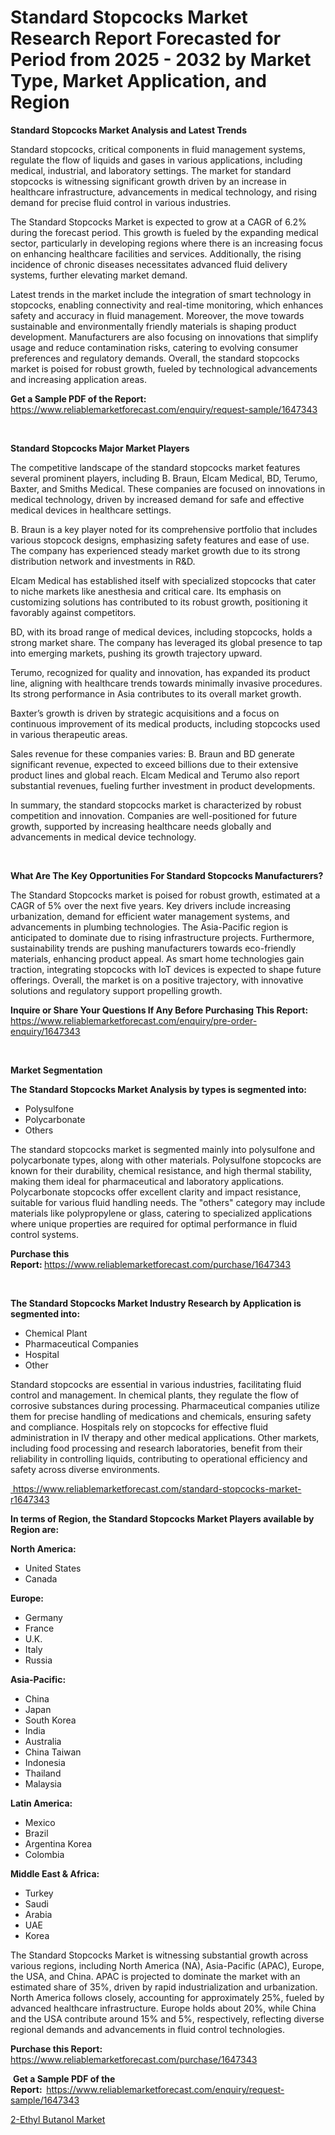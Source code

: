 <p><h1>Standard Stopcocks Market Research Report Forecasted for Period from 2025 -  2032 by Market Type, Market Application, and Region</h1></p><p><strong>Standard Stopcocks Market Analysis and Latest Trends</strong></p>
<p><p>Standard stopcocks, critical components in fluid management systems, regulate the flow of liquids and gases in various applications, including medical, industrial, and laboratory settings. The market for standard stopcocks is witnessing significant growth driven by an increase in healthcare infrastructure, advancements in medical technology, and rising demand for precise fluid control in various industries.</p><p>The Standard Stopcocks Market is expected to grow at a CAGR of 6.2% during the forecast period. This growth is fueled by the expanding medical sector, particularly in developing regions where there is an increasing focus on enhancing healthcare facilities and services. Additionally, the rising incidence of chronic diseases necessitates advanced fluid delivery systems, further elevating market demand.</p><p>Latest trends in the market include the integration of smart technology in stopcocks, enabling connectivity and real-time monitoring, which enhances safety and accuracy in fluid management. Moreover, the move towards sustainable and environmentally friendly materials is shaping product development. Manufacturers are also focusing on innovations that simplify usage and reduce contamination risks, catering to evolving consumer preferences and regulatory demands. Overall, the standard stopcocks market is poised for robust growth, fueled by technological advancements and increasing application areas.</p></p>
<p><strong>Get a Sample PDF of the Report:&nbsp;</strong> <a href="https://www.reliablemarketforecast.com/enquiry/request-sample/1647343?utm_campaign=3549&utm_medium=2&utm_source=Github&utm_content=ia&utm_term=29032025&utm_id=standard-stopcocks">https://www.reliablemarketforecast.com/enquiry/request-sample/1647343</a></p>
<p>&nbsp;</p>
<p><strong>Standard Stopcocks Major Market Players</strong></p>
<p><p>The competitive landscape of the standard stopcocks market features several prominent players, including B. Braun, Elcam Medical, BD, Terumo, Baxter, and Smiths Medical. These companies are focused on innovations in medical technology, driven by increased demand for safe and effective medical devices in healthcare settings.</p><p>B. Braun is a key player noted for its comprehensive portfolio that includes various stopcock designs, emphasizing safety features and ease of use. The company has experienced steady market growth due to its strong distribution network and investments in R&D.</p><p>Elcam Medical has established itself with specialized stopcocks that cater to niche markets like anesthesia and critical care. Its emphasis on customizing solutions has contributed to its robust growth, positioning it favorably against competitors.</p><p>BD, with its broad range of medical devices, including stopcocks, holds a strong market share. The company has leveraged its global presence to tap into emerging markets, pushing its growth trajectory upward.</p><p>Terumo, recognized for quality and innovation, has expanded its product line, aligning with healthcare trends towards minimally invasive procedures. Its strong performance in Asia contributes to its overall market growth.</p><p>Baxter’s growth is driven by strategic acquisitions and a focus on continuous improvement of its medical products, including stopcocks used in various therapeutic areas.</p><p>Sales revenue for these companies varies: B. Braun and BD generate significant revenue, expected to exceed billions due to their extensive product lines and global reach. Elcam Medical and Terumo also report substantial revenues, fueling further investment in product developments.</p><p>In summary, the standard stopcocks market is characterized by robust competition and innovation. Companies are well-positioned for future growth, supported by increasing healthcare needs globally and advancements in medical device technology.</p></p>
<p>&nbsp;</p>
<p><strong>What Are The Key Opportunities For Standard Stopcocks Manufacturers?</strong></p>
<p><p>The Standard Stopcocks market is poised for robust growth, estimated at a CAGR of 5% over the next five years. Key drivers include increasing urbanization, demand for efficient water management systems, and advancements in plumbing technologies. The Asia-Pacific region is anticipated to dominate due to rising infrastructure projects. Furthermore, sustainability trends are pushing manufacturers towards eco-friendly materials, enhancing product appeal. As smart home technologies gain traction, integrating stopcocks with IoT devices is expected to shape future offerings. Overall, the market is on a positive trajectory, with innovative solutions and regulatory support propelling growth.</p></p>
<p><strong>Inquire or Share Your Questions If Any Before Purchasing This Report:</strong> <a href="https://www.reliablemarketforecast.com/enquiry/pre-order-enquiry/1647343?utm_campaign=3549&utm_medium=2&utm_source=Github&utm_content=ia&utm_term=29032025&utm_id=standard-stopcocks">https://www.reliablemarketforecast.com/enquiry/pre-order-enquiry/1647343</a></p>
<p>&nbsp;</p>
<p><strong>Market Segmentation</strong></p>
<p><strong>The Standard Stopcocks Market Analysis by types is segmented into:</strong></p>
<p><ul><li>Polysulfone</li><li>Polycarbonate</li><li>Others</li></ul></p>
<p><p>The standard stopcocks market is segmented mainly into polysulfone and polycarbonate types, along with other materials. Polysulfone stopcocks are known for their durability, chemical resistance, and high thermal stability, making them ideal for pharmaceutical and laboratory applications. Polycarbonate stopcocks offer excellent clarity and impact resistance, suitable for various fluid handling needs. The "others" category may include materials like polypropylene or glass, catering to specialized applications where unique properties are required for optimal performance in fluid control systems.</p></p>
<p><strong>Purchase this Report:&nbsp;</strong><a href="https://www.reliablemarketforecast.com/purchase/1647343?utm_campaign=3549&utm_medium=2&utm_source=Github&utm_content=ia&utm_term=29032025&utm_id=standard-stopcocks">https://www.reliablemarketforecast.com/purchase/1647343</a></p>
<p>&nbsp;</p>
<p><strong>The Standard Stopcocks Market Industry Research by Application is segmented into:</strong></p>
<p><ul><li>Chemical Plant</li><li>Pharmaceutical Companies</li><li>Hospital</li><li>Other</li></ul></p>
<p><p>Standard stopcocks are essential in various industries, facilitating fluid control and management. In chemical plants, they regulate the flow of corrosive substances during processing. Pharmaceutical companies utilize them for precise handling of medications and chemicals, ensuring safety and compliance. Hospitals rely on stopcocks for effective fluid administration in IV therapy and other medical applications. Other markets, including food processing and research laboratories, benefit from their reliability in controlling liquids, contributing to operational efficiency and safety across diverse environments.</p></p>
<p><a href="https://www.reliablemarketforecast.com/standard-stopcocks-market-r1647343?utm_campaign=3549&utm_medium=2&utm_source=Github&utm_content=ia&utm_term=29032025&utm_id=standard-stopcocks">&nbsp;https://www.reliablemarketforecast.com/standard-stopcocks-market-r1647343</a></p>
<p><strong>In terms of Region, the Standard Stopcocks Market Players available by Region are:</strong></p>
<p>
    <p> <strong> North America: </strong>
        <ul>
            <li>United States</li>
            <li>Canada</li>
        </ul>
        </p> 
    <p> <strong> Europe: </strong>
        <ul>
            <li>Germany</li>
            <li>France</li>
            <li>U.K.</li>
            <li>Italy</li>
            <li>Russia</li>
        </ul>
        </p> 
    <p> <strong> Asia-Pacific: </strong>
        <ul>
            <li>China</li>
            <li>Japan</li>
            <li>South Korea</li>
            <li>India</li>
            <li>Australia</li>
            <li>China Taiwan</li>
            <li>Indonesia</li>
            <li>Thailand</li>
            <li>Malaysia</li>
        </ul>
        </p> 
    <p> <strong> Latin America: </strong>
        <ul>
            <li>Mexico</li>
            <li>Brazil</li>
            <li>Argentina Korea</li>
            <li>Colombia</li>
        </ul>
        </p> 
    <p> <strong> Middle East & Africa: </strong>
        <ul>
            <li>Turkey</li>
            <li>Saudi</li>
            <li>Arabia</li>
            <li>UAE</li>
            <li>Korea</li>
        </ul>
    </p>
    </p>
<p><p>The Standard Stopcocks Market is witnessing substantial growth across various regions, including North America (NA), Asia-Pacific (APAC), Europe, the USA, and China. APAC is projected to dominate the market with an estimated share of 35%, driven by rapid industrialization and urbanization. North America follows closely, accounting for approximately 25%, fueled by advanced healthcare infrastructure. Europe holds about 20%, while China and the USA contribute around 15% and 5%, respectively, reflecting diverse regional demands and advancements in fluid control technologies.</p></p>
<p><strong>Purchase this Report: </strong><a href="https://www.reliablemarketforecast.com/purchase/1647343?utm_campaign=3549&utm_medium=2&utm_source=Github&utm_content=ia&utm_term=29032025&utm_id=standard-stopcocks">https://www.reliablemarketforecast.com/purchase/1647343</a></p>
<p>&nbsp;<strong>Get a Sample PDF of the Report:&nbsp;&nbsp;</strong><a href="https://www.reliablemarketforecast.com/enquiry/request-sample/1647343?utm_campaign=3549&utm_medium=2&utm_source=Github&utm_content=ia&utm_term=29032025&utm_id=standard-stopcocks">https://www.reliablemarketforecast.com/enquiry/request-sample/1647343</a></p>
<p><strong></strong></p>
<p><p><a href="https://github.com/nibbsmantji/Market-Research-Report-List-1/blob/main/2-ethyl-butanol-market.md?utm_campaign=3549&utm_medium=2&utm_source=Github&utm_content=ia&utm_term=29032025&utm_id=standard-stopcocks">2-Ethyl Butanol Market</a></p></p>